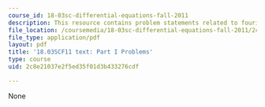 ```yaml
---
course_id: 18-03sc-differential-equations-fall-2011
description: This resource contains problem statements related to fourier series.
file_location: /coursemedia/18-03sc-differential-equations-fall-2011/2c8e21037e2f5ed35f01d3b433276cdf_MIT18_03SCF11_ps5_s21q.pdf
file_type: application/pdf
layout: pdf
title: '18.03SCF11 text: Part I Problems'
type: course
uid: 2c8e21037e2f5ed35f01d3b433276cdf

---
```

None